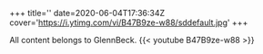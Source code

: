 +++
title=''
date=2020-06-04T17:36:34Z
cover='https://i.ytimg.com/vi/B47B9ze-w88/sddefault.jpg'
+++

All content belongs to GlennBeck.
{{< youtube B47B9ze-w88 >}}
